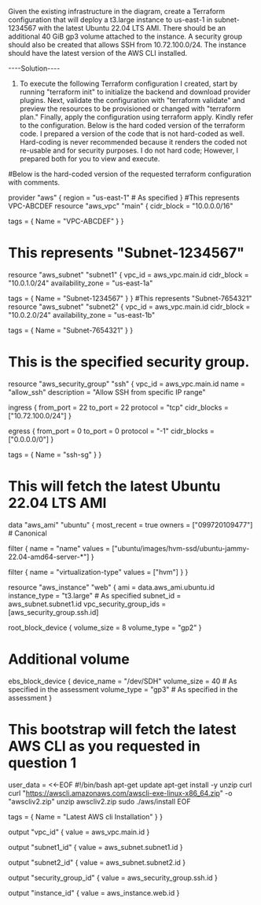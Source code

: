 Given the existing infrastructure in the diagram, create a Terraform
configuration that will deploy a t3.large instance to us-east-1 in subnet-1234567
with the latest Ubuntu 22.04 LTS AMI. There should be an additional 40 GiB gp3
volume attached to the instance. A security group should also be created that
allows SSH from 10.72.100.0/24. The instance should have the latest version of the
AWS CLI installed.


----Solution----

1.	To execute the following Terraform configuration I created, start by running "terraform init" to initialize the backend and download provider plugins. Next, validate the configuration with "terraform validate" and preview the resources to be provisioned or changed with "terraform plan." Finally, apply the configuration using terraform apply. Kindly refer to the configuration. Below is the hard coded version of the terraform code. I prepared a version of the code that is not hard-coded as well. Hard-coding is never recommended because it renders the coded not re-usable and for security purposes. I do not hard code; However, I prepared both for you to view and execute. 

#Below is the hard-coded version of the requested terraform configuration with comments.

provider "aws" {
  region = "us-east-1" # As specified
}
#This represents VPC-ABCDEF
resource "aws_vpc" "main" {
  cidr_block = "10.0.0.0/16"

  tags = {
    Name = "VPC-ABCDEF"
  }
}
# This represents "Subnet-1234567"
resource "aws_subnet" "subnet1" {
  vpc_id            = aws_vpc.main.id
  cidr_block        = "10.0.1.0/24"
  availability_zone = "us-east-1a"

  tags = {
    Name = "Subnet-1234567"
  }
}
#This represents "Subnet-7654321"
resource "aws_subnet" "subnet2" {
  vpc_id            = aws_vpc.main.id
  cidr_block        = "10.0.2.0/24"
  availability_zone = "us-east-1b"

  tags = {
    Name = "Subnet-7654321"
  }
}
# This is the specified security group.
resource "aws_security_group" "ssh" {
  vpc_id      = aws_vpc.main.id
  name        = "allow_ssh"
  description = "Allow SSH from specific IP range"

  ingress {
    from_port   = 22
    to_port     = 22
    protocol    = "tcp"
    cidr_blocks = ["10.72.100.0/24"]
  }

  egress {
    from_port   = 0
    to_port     = 0
    protocol    = "-1"
    cidr_blocks = ["0.0.0.0/0"]
  }

  tags = {
    Name = "ssh-sg"
  }
}

# This will fetch the latest Ubuntu 22.04 LTS AMI
data "aws_ami" "ubuntu" {
  most_recent = true
  owners      = ["099720109477"] # Canonical

  filter {
    name   = "name"
    values = ["ubuntu/images/hvm-ssd/ubuntu-jammy-22.04-amd64-server-*"]
  }

  filter {
    name   = "virtualization-type"
    values = ["hvm"]
  }
}

resource "aws_instance" "web" {
  ami           = data.aws_ami.ubuntu.id
  instance_type = "t3.large" # As specified
  subnet_id     = aws_subnet.subnet1.id
  vpc_security_group_ids = [aws_security_group.ssh.id]

  root_block_device {
    volume_size = 8
    volume_type = "gp2" 
  }
# Additional volume
  ebs_block_device {
    device_name = "/dev/SDH"
    volume_size = 40 # As specified in the assessment
    volume_type = "gp3" # As specified in the assessment
  }
# This bootstrap will fetch the latest AWS CLI as you requested in question 1
  user_data = <<-EOF
              #!/bin/bash
              apt-get update
              apt-get install -y unzip curl
              curl "https://awscli.amazonaws.com/awscli-exe-linux-x86_64.zip" -o "awscliv2.zip"
              unzip awscliv2.zip
              sudo ./aws/install
              EOF

  tags = {
    Name = "Latest AWS cli Installation"
  }
}

output "vpc_id" {
  value = aws_vpc.main.id
}

output "subnet1_id" {
  value = aws_subnet.subnet1.id
}

output "subnet2_id" {
  value = aws_subnet.subnet2.id
}

output "security_group_id" {
  value = aws_security_group.ssh.id
}

output "instance_id" {
  value = aws_instance.web.id
}
